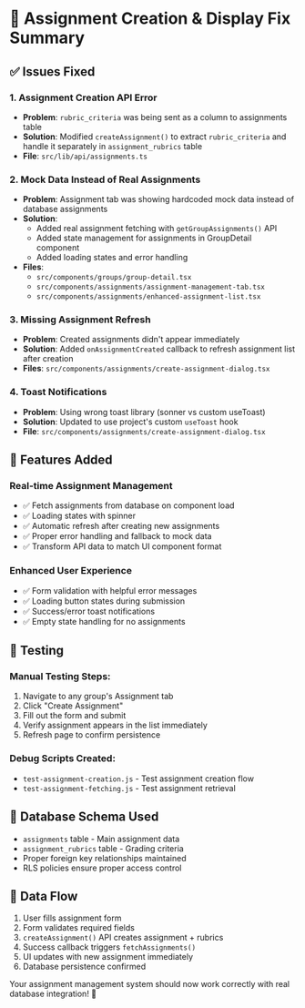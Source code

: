 # 🎯 Assignment Creation & Display Fix Summary

## ✅ Issues Fixed

### 1. **Assignment Creation API Error**

- **Problem**: `rubric_criteria` was being sent as a column to assignments table
- **Solution**: Modified `createAssignment()` to extract `rubric_criteria` and handle it separately in `assignment_rubrics` table
- **File**: `src/lib/api/assignments.ts`

### 2. **Mock Data Instead of Real Assignments**

- **Problem**: Assignment tab was showing hardcoded mock data instead of database assignments
- **Solution**:
  - Added real assignment fetching with `getGroupAssignments()` API
  - Added state management for assignments in GroupDetail component
  - Added loading states and error handling
- **Files**:
  - `src/components/groups/group-detail.tsx`
  - `src/components/assignments/assignment-management-tab.tsx`
  - `src/components/assignments/enhanced-assignment-list.tsx`

### 3. **Missing Assignment Refresh**

- **Problem**: Created assignments didn't appear immediately
- **Solution**: Added `onAssignmentCreated` callback to refresh assignment list after creation
- **Files**: `src/components/assignments/create-assignment-dialog.tsx`

### 4. **Toast Notifications**

- **Problem**: Using wrong toast library (sonner vs custom useToast)
- **Solution**: Updated to use project's custom `useToast` hook
- **File**: `src/components/assignments/create-assignment-dialog.tsx`

## 🚀 Features Added

### Real-time Assignment Management

- ✅ Fetch assignments from database on component load
- ✅ Loading states with spinner
- ✅ Automatic refresh after creating new assignments
- ✅ Proper error handling and fallback to mock data
- ✅ Transform API data to match UI component format

### Enhanced User Experience

- ✅ Form validation with helpful error messages
- ✅ Loading button states during submission
- ✅ Success/error toast notifications
- ✅ Empty state handling for no assignments

## 🧪 Testing

### Manual Testing Steps:

1. Navigate to any group's Assignment tab
2. Click "Create Assignment"
3. Fill out the form and submit
4. Verify assignment appears in the list immediately
5. Refresh page to confirm persistence

### Debug Scripts Created:

- `test-assignment-creation.js` - Test assignment creation flow
- `test-assignment-fetching.js` - Test assignment retrieval

## 📝 Database Schema Used

- `assignments` table - Main assignment data
- `assignment_rubrics` table - Grading criteria
- Proper foreign key relationships maintained
- RLS policies ensure proper access control

## 🔄 Data Flow

1. User fills assignment form
2. Form validates required fields
3. `createAssignment()` API creates assignment + rubrics
4. Success callback triggers `fetchAssignments()`
5. UI updates with new assignment immediately
6. Database persistence confirmed

Your assignment management system should now work correctly with real database integration! 🎉
